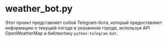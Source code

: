 # weather_bot.py
Этот проект представляет собой Telegram-бота, который предоставляет информацию о текущей погоде в указанном городе, используя API OpenWeatherMap и библиотеку `python-telegram-bot`.
